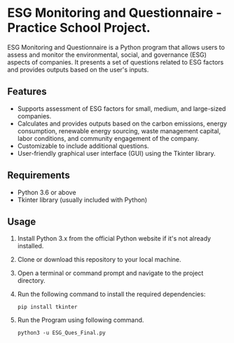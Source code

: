 # ESG Monitoring and Questionnaire - Practice School Project.

ESG Monitoring and Questionnaire is a Python program that allows users to assess and monitor the environmental, social, and governance (ESG) aspects of companies. It presents a set of questions related to ESG factors and provides outputs based on the user's inputs.

## Features

- Supports assessment of ESG factors for small, medium, and large-sized companies.
- Calculates and provides outputs based on the carbon emissions, energy consumption, renewable energy sourcing, waste management capital, labor conditions, and community engagement of the company.
- Customizable to include additional questions.
- User-friendly graphical user interface (GUI) using the Tkinter library.

## Requirements

- Python 3.6 or above
- Tkinter library (usually included with Python)

## Usage

1. Install Python 3.x from the official Python website if it's not already installed.
2. Clone or download this repository to your local machine.
3. Open a terminal or command prompt and navigate to the project directory.
4. Run the following command to install the required dependencies:

   ```shell
   pip install tkinter
5. Run the Program using following command.

   ```shell
   python3 -u ESG_Ques_Final.py
   ```

